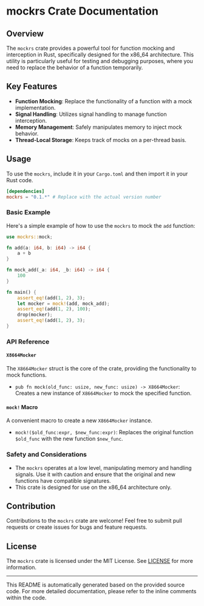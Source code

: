 # mockrs Crate Documentation

## Overview

The `mockrs` crate provides a powerful tool for function mocking and interception in Rust, specifically designed for the x86_64 architecture. This utility is particularly useful for testing and debugging purposes, where you need to replace the behavior of a function temporarily.

## Key Features

- **Function Mocking**: Replace the functionality of a function with a mock implementation.
- **Signal Handling**: Utilizes signal handling to manage function interception.
- **Memory Management**: Safely manipulates memory to inject mock behavior.
- **Thread-Local Storage**: Keeps track of mocks on a per-thread basis.

## Usage

To use the `mockrs`, include it in your `Cargo.toml` and then import it in your Rust code.

```toml
[dependencies]
mockrs = "0.1.*" # Replace with the actual version number
```


### Basic Example

Here's a simple example of how to use the `mockrs` to mock the `add` function:

```rust
use mockrs::mock;

fn add(a: i64, b: i64) -> i64 {
    a + b
}

fn mock_add(_a: i64, _b: i64) -> i64 {
    100
}

fn main() {
    assert_eq!(add(1, 2), 3);
    let mocker = mock!(add, mock_add);
    assert_eq!(add(1, 2), 100);
    drop(mocker);
    assert_eq!(add(1, 2), 3);
}
```

### API Reference

#### `X8664Mocker`

The `X8664Mocker` struct is the core of the crate, providing the functionality to mock functions.

- `pub fn mock(old_func: usize, new_func: usize) -> X8664Mocker`: Creates a new instance of `X8664Mocker` to mock the specified function.

#### `mock!` Macro

A convenient macro to create a new `X8664Mocker` instance.

- `mock!($old_func:expr, $new_func:expr)`: Replaces the original function `$old_func` with the new function `$new_func`.

### Safety and Considerations

- The `mockrs` operates at a low level, manipulating memory and handling signals. Use it with caution and ensure that the original and new functions have compatible signatures.
- This crate is designed for use on the x86_64 architecture only.

## Contribution

Contributions to the `mockrs` crate are welcome! Feel free to submit pull requests or create issues for bugs and feature requests.

## License

The `mockrs` crate is licensed under the MIT License. See [LICENSE](LICENSE) for more information.

---

This README is automatically generated based on the provided source code. For more detailed documentation, please refer to the inline comments within the code.